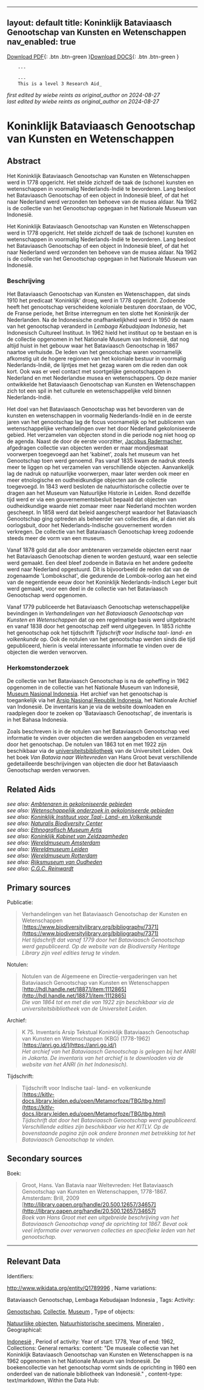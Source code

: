 
---
layout: default
title: Koninklijk Bataviaasch Genootschap van Kunsten en Wetenschappen
nav_enabled: true
--- 

[Download PDF](https://raw.githubusercontent.com/colonial-heritage/research-guides-dev/refs/heads/main/EXPORTS/PDF/niveau3/Dutch/BGKW.pdf){: .btn .btn-green }[Download DOCS](https://raw.githubusercontent.com/colonial-heritage/research-guides-dev/refs/heads/main/EXPORTS/DOCX/niveau3/Dutch/BGKW.docx){: .btn .btn-green }


        ---
        
        ---
        This is a level 3 Research Aid_  
_first edited by wiebe reints as original_author on 2024-08-27_  
_last edited by wiebe reints as original_author on 2024-08-27_


# Koninklijk Bataviaasch Genootschap van Kunsten en Wetenschappen


## Abstract

Het Koninklijk Bataviaasch Genootschap van Kunsten en Wetenschappen werd in 1778 opgericht. Het stelde zichzelf de taak de (schone) kunsten en wetenschappen in voormalig Nederlands-Indië te bevorderen. Lang besloot het Bataviaasch Genootschap of een object in Indonesië bleef, of dat het naar Nederland werd verzonden ten behoeve van de musea aldaar. Na 1962 is de collectie van het Genootschap opgegaan in het Nationale Museum van Indonesië.

Het Koninklijk Bataviaasch Genootschap van Kunsten en Wetenschappen werd in 1778 opgericht. Het stelde zichzelf de taak de (schone) kunsten en wetenschappen in voormalig Nederlands-Indië te bevorderen. Lang besloot het Bataviaasch Genootschap of een object in Indonesië bleef, of dat het naar Nederland werd verzonden ten behoeve van de musea aldaar. Na 1962 is de collectie van het Genootschap opgegaan in het Nationale Museum van Indonesië.

### Beschrijving

Het Bataviaasch Genootschap van Kunsten en Wetenschappen, dat sinds 1910 het predicaat 'Koninklijk' droeg, werd in 1778 opgericht. Zodoende heeft het genootschap verscheidene koloniale besturen doorstaan, de VOC, de Franse periode, het Britse interregnum en ten slotte het Koninkrijk der Nederlanden. Na de Indonesische onafhankelijkheid werd in 1950 de naam van het genootschap veranderd in *Lembaga Kebudajaan Indonesia*, het Indonesisch Cultureel Instituut. In 1962 hield het instituut op te bestaan en is de collectie opgenomen in het Nationale Museum van Indonesië, dat nog altijd huist in het gebouw waar het Bataviaasch Genootschap in 1867 naartoe verhuisde. De leden van het genootschap waren voornamelijk afkomstig uit de hogere regionen van het koloniale bestuur in voormalig Nederlands-Indië, de lijntjes met het gezag waren om die reden dan ook kort. Ook was er veel contact met soortgelijke genootschappen in Nederland en met Nederlandse musea en wetenschappers. Op deze manier ontwikkelde het Bataviaasch Genootschap van Kunsten en Wetenschappen zich tot een spil in het culturele en wetenschappelijke veld binnen Nederlands-Indië.

Het doel van het Bataviaasch Genootschap was het bevorderen van de kunsten en wetenschappen in voormalig Nederlands-Indië en in de eerste jaren van het genootschap lag de focus voornamelijk op het publiceren van wetenschappelijke verhandelingen over het door Nederland gekoloniseerde gebied. Het verzamelen van objecten stond in die periode nog niet hoog op de agenda. Naast de door de eerste voorzitter, [Jacobus Radermacher](http://www.wikidata.org/entity/Q945130), afgedragen collectie van objecten werden er maar mondjesmaat voorwerpen toegevoegd aan het 'kabinet', zoals het museum van het Genootschap toen werd genoemd. Pas vanaf 1835 kwam de nadruk steeds meer te liggen op het verzamelen van verschillende objecten. Aanvankelijk lag de nadruk op natuurlijke voorwerpen, maar later werden ook meer en meer etnologische en oudheidkundige objecten aan de collectie toegevoegd. In 1843 werd besloten de natuurhistorische collectie over te dragen aan het Museum van Natuurlijke Historie in Leiden. Rond dezelfde tijd werd er via een gouvernementsbesluit bepaald dat objecten van oudheidkundige waarde niet zomaar meer naar Nederland mochten worden gescheept. In 1858 werd dat beleid aangescherpt waardoor het Bataviaasch Genootschap ging optreden als beheerder van collecties die, al dan niet als oorlogsbuit, door het Nederlands-Indische gouvernement worden verkregen. De collectie van het Bataviaasch Genootschap kreeg zodoende steeds meer de vorm van een museum.

Vanaf 1878 gold dat alle door ambtenaren verzamelde objecten eerst naar het Bataviaasch Genootschap dienen te worden gestuurd, waar een selectie werd gemaakt. Een deel bleef zodoende in Batavia en het andere gedeelte werd naar Nederland opgestuurd. Dit is bijvoorbeeld de reden dat van de zogenaamde 'Lombokschat', die gedurende de Lombok-oorlog aan het eind van de negentiende eeuw door het Koninklijk Nederlands-Indisch Leger buit werd gemaakt, voor een deel in de collectie van het Bataviaasch Genootschap werd opgenomen.

Vanaf 1779 publiceerde het Bataviaasch Genootschap wetenschappelijke bevindingen in *Verhandelingen van het Bataviaasch Genootschap van Kunsten en Wetenschappen* dat op een regelmatige basis werd uitgebracht en vanaf 1838 door het genootschap zelf werd uitgegeven. In 1853 richtte het genootschap ook het tijdschrift *Tijdschrift voor Indische taal- land- en volkenkunde* op. Ook de notulen van het genootschap werden sinds die tijd gepubliceerd, hierin is veelal interessante informatie te vinden over de objecten die werden verworven.

### Herkomstonderzoek

De collectie van het Bataviaasch Genootschap is na de opheffing in 1962 opgenomen in de collectie van het Nationale Museum van Indonesië, [Museum Nasional Indonesia](https://www.museumnasional.or.id/). Het archief van het genootschap is toegankelijk via het [Arsip Nasional Republik Indonesia](https://anri.go.id/), het Nationale Archief van Indonesië. De inventaris kan je via de website downloaden en raadplegen door te zoeken op 'Bataviaasch Genootschap', de inventaris is in het Bahasa Indonesia. 

Zoals beschreven is in de notulen van het Bataviaasch Genootschap veel informatie te vinden over objecten die werden aangeboden en verzameld door het genootschap. De notulen van 1863 tot en met 1922 zijn beschikbaar via de [universiteitsbibliotheek](http://hdl.handle.net/1887.1/item:1112865) van de Universiteit Leiden. Ook het boek *Van Batavia naar Weltevreden* van Hans Groot bevat verschillende gedetailleerde beschrijvingen van objecten die door het Bataviaasch Genootschap werden verworven.


## Related Aids

_see also: [Ambtenaren in gekoloniseerde gebieden](niveau2/Dutch/CivilServants_20240320.yml)_  
_see also: [Wetenschappelijk onderzoek in gekoloniseerde gebieden](niveau2/Dutch/Science_20240814.yml)_  
_see also: [Koninklijk Instituut voor Taal- Land- en Volkenkunde](niveau3/Dutch/KITLV_20240704.yml)_  
_see also: [Naturalis Biodiversity Center](niveau3/Dutch/Naturalis_20240710.yml)_  
_see also: [Ethnografisch Museum Artis](niveau3/Dutch/EMArtis_20240711.yml)_  
_see also: [Koninklijk Kabinet van Zeldzaamheden](niveau3/Dutch/KKZ_20240313.yml)_  
_see also: [Wereldmuseum Amsterdam](niveau3/Dutch/WMAmsterdam_20240711.yml)_  
_see also: [Wereldmuseum Leiden](niveau3/Dutch/WMLeiden_20240327.yml)_  
_see also: [Wereldmuseum Rotterdam](niveau3/Dutch/WMRotterdam_20240822.yml)_  
_see also: [Rijksmuseum van Oudheden](niveau3/Dutch/RMO_20241106.yml)_  
_see also: [C.G.C. Reinwardt](niveau3/Dutch/Reinwardt_20241217.yml)_  

## Primary sources

Publicatie:
  > Verhandelingen van het Bataviaasch Genootschap der Kunsten en Wetenschappen  
> [https://www.biodiversitylibrary.org/bibliography/7371](https://www.biodiversitylibrary.org/bibliography/7371)  
> _Het tijdschrift dat vanaf 1779 door het Bataviaasch Genootschap werd gepubliceerd. Op de website van de Biodiversity Heritage Library zijn veel edities terug te vinden._  

Notulen:
  > Notulen van de Algemeene en Directie-vergaderingen van het Bataviaasch Genootschap van Kunsten en Wetenschappen  
> [http://hdl.handle.net/1887.1/item:1112865](http://hdl.handle.net/1887.1/item:1112865)  
> _Die van 1864 tot en met die van 1922 zijn beschikbaar via de universiteitsbibliotheek van de Universiteit Leiden._  

Archief:
  > K 75. Inventaris Arsip Tekstual Koninklijk Bataviaasch Genootschap van Kunsten en Wetenschappen (KBG) (1778-1962)  
> [https://anri.go.id/](https://anri.go.id/)  
> _Het archief van het Bataviaasch Genootschap is gelegen bij het ANRI in Jakarta. De inventaris van het archief is te downloaden via de website van het ANRI (in het Indonesisch)._  

Tijdschrift:
  > Tijdschrift voor Indische taal- land- en volkenkunde  
> [https://kitlv-docs.library.leiden.edu/open/Metamorfoze/TBG/tbg.html](https://kitlv-docs.library.leiden.edu/open/Metamorfoze/TBG/tbg.html)  
> _Tijdschrift dat door het Bataviaasch Genootschap werd gepubliceerd. Verschillende edities zijn beschikbaar via het KITLV. Op de bovenstaande pagina zijn ook andere bronnen met betrekking tot het Bataviaasch Genootschap te vinden._  

## Secondary sources

Boek:
  > Groot, Hans. Van Batavia naar Weltevreden: Het Bataviaasch Genootschap van Kunsten en Wetenschappen, 1778-1867. Amsterdam: Brill, 2009  
> [http://library.oapen.org/handle/20.500.12657/34657](http://library.oapen.org/handle/20.500.12657/34657)  
> _Boek van Hans Groot met een uitgebreide beschrijving van het Bataviaasch Genootschap vanaf de oprichting tot 1867. Bevat ook veel informatie over verworven collecties en specifieke leden van het genootschap._  



---
## Relevant Data 
Identifiers:
  
http://www.wikidata.org/entity/Q1789996
,
  Name variations:
  
Bataviaasch Genootschap, Lembaga Kebudajaan Indonesia
,
  Tags:
  Activity:
  
[Genootschap](http://vocab.getty.edu/aat/300026009), [Collectie](http://vocab.getty.edu/aat/300025976), [Museum](http://vocab.getty.edu/aat/300312281)
,
  Type of objects:
  
[Natuurlijke objecten](http://vocab.getty.edu/aat/300404125), [Natuurhistorische specimens](http://vocab.getty.edu/aat/300379591), [Mineralen](http://vocab.getty.edu/aat/300011068)
,
  Geographical:
  
[Indonesië](https://sws.geonames.org/1643084)
,
  Period of activity:
  Year of start:
  1778,
  Year of end:
  1962,
  Collections:
  General remarks:
  content:
  "De museale collectie van het Koninklijk Bataviaasch Genootschap van Kunsten en Wetenschappen is na 1962 opgenomen in het Nationale Museum van Indonesië. De boekencollectie van het genootschap vormt sinds de oprichting in 1980 een onderdeel van de nationale bibliotheek van Indonesië."
,
  content-type:
  text/markdown,
  Within the Data Hub:
  


        